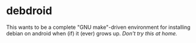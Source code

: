 debdroid
========

This wants to be a complete "GNU make"-driven environment for installing debian on android when (if) it (ever) grows up.
_Don't try this at home._


